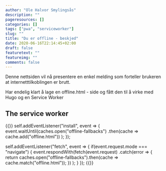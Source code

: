 ```yaml
---
author: "Ole Halvor Smylingsås"
description: ""
pageresources: []
categories: []
tags: ["pwa", "serviceworker"]     
slug: ""
title: "Du er offline - beskjed"
date: 2020-06-16T22:14:45+02:00
draft: false
featuretext: ""
featureimg: ""
comments: false
---
```


Denne nettsiden vil nå presentere en enkel melding som forteller brukeren at internetttilkoblingen er brutt. 
<!--more-->
Har endelig klart å lage en offline.html - side og fått den til å virke med Hugo og en Service Worker


## The service worker
{{<highlight js>}}
self.addEventListener("install", event => {
	event.waitUntil(caches.open("offline-fallbacks")
		.then(cache => cache.add("offline.html"))
	);
});


self.addEventListener("fetch", event => {
	if(event.request.mode === "navigate") {
		event.respondWith(fetch(event.request)
				.catch(error => {
					return caches.open("offline-fallbacks").then(cache => cache.match("offline.html"));
				})
		);
	}
});
{{</highlight>}}